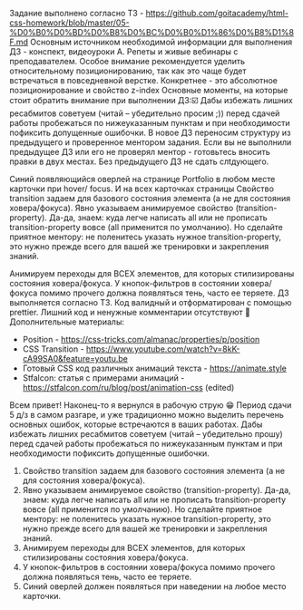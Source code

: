 ﻿Задание выполнено согласно ТЗ - https://github.com/goitacademy/html-css-homework/blob/master/05-%D0%B0%D0%BD%D0%B8%D0%BC%D0%B0%D1%86%D0%B8%D1%8F.md
Основным источником необходимой информации для выполнения ДЗ - конспект, видеоуроки А. Репеты и живые вебинары с преподавателем.
Особое внимание рекомендуется уделить относительному позиционированию, так как это чаще будет встречаться в повседневной верстке. Конкретнее - это абсолютное позиционирование и свойство z-index
Основные моменты, на которые стоит обратить внимание при выполнении ДЗ::ballot_box_with_check:
Дабы избежать лишних ресабмитов советуем (читай – убедительно просим ;)) перед сдачей работы пробежаться по нижеуказанным пунктам и при необходимости пофиксить допущенные ошибочки.
В новое ДЗ переносим структуру из предыдущего и проверенное ментором задания. Если вы не выполнили предыдущее ДЗ или его не проверял ментор - готовьтесь вносить правки в двух местах. Без предыдущего ДЗ не сдать слtдующего.

Синий появляющийся оверлей на странице Portfolio в любом месте карточки при hover/ focus. И на всех карточках страницы
Свойство transition задаем для базового состояния элемента (а не для состояния ховера/фокуса).
Явно указываем анимируемое свойство (transition-property). Да-да, знаем: куда легче написать all или не прописать transition-property вовсе (all применится по умолчанию). Но сделайте приятное ментору: не поленитесь указать нужное transition-property, это нужно прежде всего для вашей же тренировки и закрепления знаний.

Анимируем переходы для ВСЕХ элементов, для которых стилизированы состояния ховера/фокуса.
У кнопок-фильтров в состоянии ховера/фокуса помимо прочего должна появляться тень, часто ее теряете.
ДЗ выполняется согласно ТЗ.
Код валидный и отформатирован с помощью prettier.
Лишний код и ненужные комментарии отсутствуют :page_facing_up:
Дополнительные материалы:
- Position - https://css-tricks.com/almanac/properties/p/position
- CSS Transition - https://www.youtube.com/watch?v=8kK-cA99SA0&feature=youtu.be
- Готовый CSS код различных анимаций текста - https://animate.style
- Stfalcon: статья с примерами анимаций - https://stfalcon.com/ru/blog/post/animation-css (edited) 




Всем привет! Наконец-то я вернулся в рабочую струю :grin:
Период сдачи 5 д/з в самом разгаре, и уже традиционно можно выделить перечень основных ошибок, которые встречаются в ваших работах. Дабы избежать лишних ресабмитов советуем (читай – убедительно прошу) перед сдачей работы пробежаться по нижеуказанным пунктам и при необходимости пофиксить допущенные ошибочки.
1. Свойство transition задаем для базового состояния элемента (а не для состояния ховера/фокуса).
2. Явно указываем анимируемое свойство (transition-property). Да-да, знаем: куда легче написать all или не прописать transition-property вовсе (all применится по умолчанию). Но сделайте приятное ментору: не поленитесь указать нужное transition-property, это нужно прежде всего для вашей же тренировки и закрепления знаний.
3. Анимируем переходы для ВСЕХ элементов, для которых стилизированы состояния ховера/фокуса.
4. У кнопок-фильтров в состоянии ховера/фокуса помимо прочего должна появляться тень, часто ее теряете.
5. Синий оверлей должен появляться при наведении на любое место карточки.